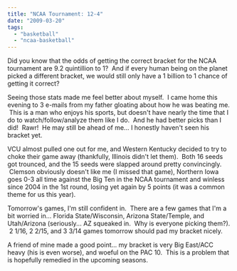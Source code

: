 ```yaml
---
title: "NCAA Tournament: 12-4"
date: "2009-03-20"
tags:
  - "basketball"
  - "ncaa-basketball"
---
```


Did you know that the odds of getting the correct bracket for the NCAA tournament are 9.2 quintillion to 1?  And if every human being on the planet picked a different bracket, we would still only have a 1 billion to 1 chance of getting it correct?

Seeing those stats made me feel better about myself.  I came home this evening to 3 e-mails from my father gloating about how he was beating me.  This is a man who enjoys his sports, but doesn't have nearly the time that I do to watch/follow/analyze them like I do.  And he had better picks than I did!  Rawr!  He may still be ahead of me... I honestly haven't seen his bracket yet.

VCU almost pulled one out for me, and Western Kentucky decided to try to choke their game away (thankfully, Illinois didn't let them).  Both 16 seeds got trounced, and the 15 seeds were slapped around pretty convincingly.  Clemson obviously doesn't like me (I missed that game), Northern Iowa goes 0-3 all time against the Big Ten in the NCAA tournament and winless since 2004 in the 1st round, losing yet again by 5 points (it was a common theme for us this year).

Tomorrow's games, I'm still confident in.  There are a few games that I'm a bit worried in... Florida State/Wisconsin, Arizona State/Temple, and Utah/Arizona (seriously... AZ squeaked in.  Why is everyone picking them?).  2 1/16, 2 2/15, and 3 3/14 games tomorrow should pad my bracket nicely.

A friend of mine made a good point... my bracket is very Big East/ACC heavy (his is even worse), and woeful on the PAC 10.  This is a problem that is hopefully remedied in the upcoming seasons.
